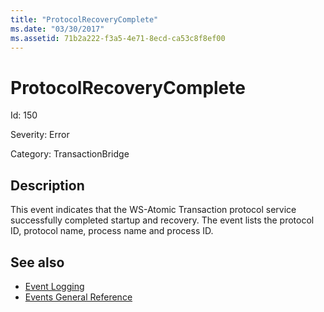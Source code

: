 ```yaml
---
title: "ProtocolRecoveryComplete"
ms.date: "03/30/2017"
ms.assetid: 71b2a222-f3a5-4e71-8ecd-ca53c8f8ef00
---
```

# ProtocolRecoveryComplete
Id: 150  
  
 Severity: Error  
  
 Category: TransactionBridge  
  
## Description  
 This event indicates that the WS-Atomic Transaction protocol service successfully completed startup and recovery. The event lists the protocol ID, protocol name, process name and process ID.  
  
## See also

- [Event Logging](index.md)
- [Events General Reference](events-general-reference.md)
